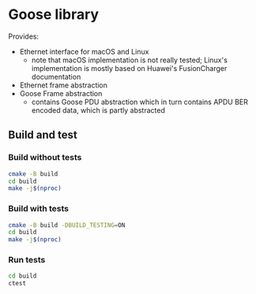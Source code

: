 # Goose library

Provides:
- Ethernet interface for macOS and Linux
  - note that macOS implementation is not really tested; Linux's implementation is mostly based on Huawei's FusionCharger documentation
- Ethernet frame abstraction
- Goose Frame abstraction
  - contains Goose PDU abstraction which in turn contains APDU BER encoded data, which is partly abstracted

## Build and test

### Build without tests

```bash
cmake -B build
cd build
make -j$(nproc)
```

### Build with tests

```bash
cmake -B build -DBUILD_TESTING=ON
cd build
make -j$(nproc)
```

### Run tests

```bash
cd build
ctest
```